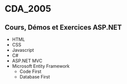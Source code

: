 # CDA_2005

## Cours, Démos et Exercices ASP.NET

- HTML
- CSS
- Javascript
- C#
- ASP.NET MVC
- Microsoft Entity Framework
    - Code First
    - Database First
